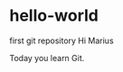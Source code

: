 # hello-world
first git repository
Hi Marius

Today you learn Git.
<?php 
echo "Hello World!";


?>
